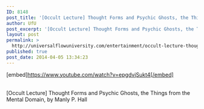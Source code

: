 ```yaml
---
ID: 8148
post_title: '[Occult Lecture] Thought Forms and Psychic Ghosts, the Things from the Mental Domain'
author: UfU
post_excerpt: '[Occult Lecture] Thought Forms and Psychic Ghosts, the Things from the Mental Domain, by Manly P. Hall'
layout: post
permalink: >
  http://universalflowuniversity.com/entertainment/occult-lecture-thought-forms-and-psychic-ghosts-the-things-from-the-mental-domain/
published: true
post_date: 2014-04-05 13:34:23
---
```

[embed]https://www.youtube.com/watch?v=epgdvjSukt4[/embed]</br></br>
<p>[Occult Lecture] Thought Forms and Psychic Ghosts, the Things from the Mental Domain, by Manly P. Hall</p>
